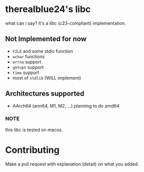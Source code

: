 # therealblue24's libc
what can i say? it's a libc (c23-compliant) implementation.

## Not Implemented for now
* `FILE` and some stdio function
* `wchar` functions
* `errno` support
* `getopt` support
* `time` support
* most of `stdlib` (WILL implement)
## Architectures supported
* AArch64 (arm64, M1, M2, ...)
planning to do amd64
### NOTE
this libc is tested on macos.
# Contributing
Make a pull request with explanation (detail) on what you added.

